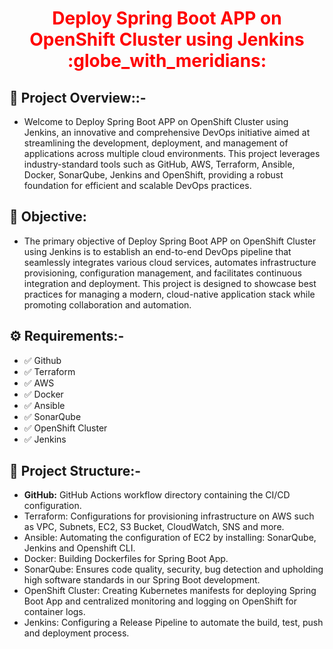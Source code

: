 <div align="center">
  <h1 style="color: red;"> Deploy Spring Boot APP on OpenShift Cluster using Jenkins :globe_with_meridians:</h1>
</div>

## :dizzy: Project Overview::-
- Welcome to Deploy Spring Boot APP on OpenShift Cluster using Jenkins, an innovative and comprehensive DevOps initiative aimed at streamlining the development, deployment, and management of applications across multiple cloud environments. This project leverages industry-standard tools such as GitHub, AWS, Terraform, Ansible, Docker, SonarQube, Jenkins and OpenShift, providing a robust foundation for efficient and scalable DevOps practices.

## 🚀 Objective:

- The primary objective of Deploy Spring Boot APP on OpenShift Cluster using Jenkins is to establish an end-to-end DevOps pipeline that seamlessly integrates various cloud services, automates infrastructure provisioning, configuration management, and facilitates continuous integration and deployment. This project is designed to showcase best practices for managing a modern, cloud-native application stack while promoting collaboration and automation.

## :gear: Requirements:-
- :white_check_mark: Github
- :white_check_mark: Terraform
- :white_check_mark: AWS
- :white_check_mark: Docker 
- :white_check_mark: Ansible
- :white_check_mark: SonarQube
- :white_check_mark: OpenShift Cluster
- :white_check_mark: Jenkins

## :scroll: Project Structure:-
- **GitHub:** GitHub Actions workflow directory containing the CI/CD configuration.
- Terraform: Configurations for provisioning infrastructure on AWS such as VPC, Subnets, EC2, S3 Bucket, CloudWatch, SNS and more.
- Ansible: Automating the configuration of EC2 by installing: SonarQube, Jenkins and Openshift CLI.
- Docker: Building Dockerfiles for Spring Boot App.
- SonarQube: Ensures code quality, security, bug detection and upholding high software standards in our Spring Boot development.
- OpenShift Cluster: Creating Kubernetes manifests for deploying Spring Boot App and centralized monitoring and logging on OpenShift for container logs.
- Jenkins: Configuring a Release Pipeline to automate the build, test, push and deployment process.

 







